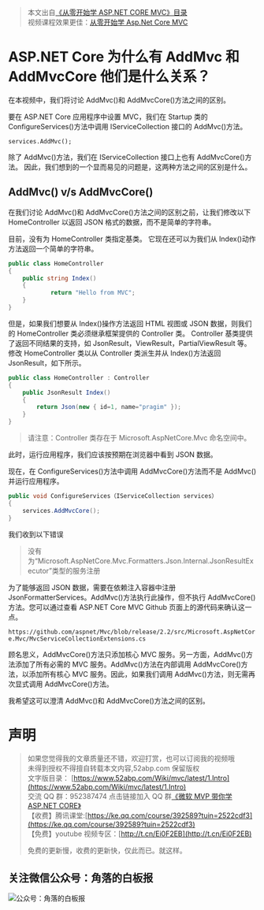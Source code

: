 > 本文出自[《从零开始学 ASP.NET CORE MVC》目录](https://www.52abp.com/wiki/mvc/0.1.4/1.Intro) </br>
> 视频课程效果更佳：[从零开始学 Asp.Net Core MVC](https://study.163.com/course/courseMain.htm?courseId=1209215803&share=2&shareId=400000000309007) </br>

# ASP.NET Core 为什么有 AddMvc 和 AddMvcCore 他们是什么关系？

在本视频中，我们将讨论 AddMvc()和 AddMvcCore()方法之间的区别。

要在 ASP.NET Core 应用程序中设置 MVC，我们在 Startup 类的 ConfigureServices()方法中调用 IServiceCollection 接口的 AddMvc()方法。

```
services.AddMvc();

```

除了 AddMvc()方法，我们在 IServiceCollection 接口上也有 AddMvcCore()方法。 因此，我们想到的一个显而易见的问题是，这两种方法之间的区别是什么。

## AddMvc() v/s AddMvcCore()

在我们讨论 AddMvc()和 AddMvcCore()方法之间的区别之前，让我们修改以下 HomeController 以返回 JSON 格式的数据，而不是简单的字符串。

目前，没有为 HomeController 类指定基类。 它现在还可以为我们从 Index()动作方法返回一个简单的字符串。

```csharp
public class HomeController
{
    public string Index()
    {
            return "Hello from MVC";
    }
}
```

但是，如果我们想要从 Index()操作方法返回 HTML 视图或 JSON 数据，则我们的 HomeController 类必须继承框架提供的 Controller 类。 Controller 基类提供了返回不同结果的支持，如 JsonResult，ViewResult，PartialViewResult 等。
修改 HomeController 类以从 Controller 类派生并从 Index()方法返回 JsonResult，如下所示。

```csharp
public class HomeController : Controller
{
    public JsonResult Index()
    {
        return Json(new { id=1, name="pragim" });
    }
}
```

> 请注意：Controller 类存在于 Microsoft.AspNetCore.Mvc 命名空间中。

此时，运行应用程序，我们应该按预期在浏览器中看到 JSON 数据。

现在，在 ConfigureServices()方法中调用 AddMvcCore()方法而不是 AddMvc()并运行应用程序。

```csharp
public void ConfigureServices（IServiceCollection services）
{
    services.AddMvcCore();
}
```

我们收到以下错误

> 没有为“Microsoft.AspNetCore.Mvc.Formatters.Json.Internal.JsonResultExecutor”类型的服务注册

为了能够返回 JSON 数据，需要在依赖注入容器中注册 JsonFormatterServices。AddMvc()方法执行此操作，但不执行 AddMvcCore()方法。您可以通过查看 ASP.NET Core MVC Github 页面上的源代码来确认这一点。

`https://github.com/aspnet/Mvc/blob/release/2.2/src/Microsoft.AspNetCore.Mvc/MvcServiceCollectionExtensions.cs`

顾名思义，AddMvcCore()方法只添加核心 MVC 服务。另一方面，AddMvc()方法添加了所有必需的 MVC 服务。AddMvc()方法在内部调用 AddMvcCore()方法，以添加所有核心 MVC 服务。因此，如果我们调用 AddMvc()方法，则无需再次显式调用 AddMvcCore()方法。

我希望这可以澄清 AddMvc()和 AddMvcCore()方法之间的区别。

# 声明

> 如果您觉得我的文章质量还不错，欢迎打赏，也可以订阅我的视频哦 </br>
> 未得到授权不得擅自转载本文内容,52abp.com 保留版权</br>
> 文字版目录： [https://www.52abp.com/Wiki/mvc/latest/1.Intro](https://www.52abp.com/Wiki/mvc/latest/1.Intro) </br>
> 交流 QQ 群：952387474 点击链接加入 QQ 群[《微软 MVP 带你学 ASP.NET CORE》](https://jq.qq.com/?_wv=1027&k=5nq4PFQ)</br>
> 【收费】腾讯课堂:[https://ke.qq.com/course/392589?tuin=2522cdf3](https://ke.qq.com/course/392589?tuin=2522cdf3) </br>
> 【免费】youtube 视频专区：[http://t.cn/Ei0F2EB](http://t.cn/Ei0F2EB) </br>
>
> 免费的更新慢，收费的更新快，仅此而已。就这样。 </br>

## 关注微信公众号：角落的白板报

![公众号：角落的白板报](https://upload-images.jianshu.io/upload_images/1979022-f19c505c18160c16.png)
